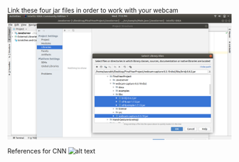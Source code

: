 Link these four jar files in order to work with your webcam
![alt text](https://github.com/UnixLoverSaurabh/Hand-Gesture-Detection/blob/master/sample/jar_file_setUp.png)

References for CNN
![alt text](https://www.pyimagesearch.com/2018/12/31/keras-conv2d-and-convolutional-layers/)


